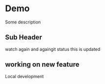 # Demo

Some description
## Sub Header

watch again and againgit status
this is updated


## working on new feature
Local development
